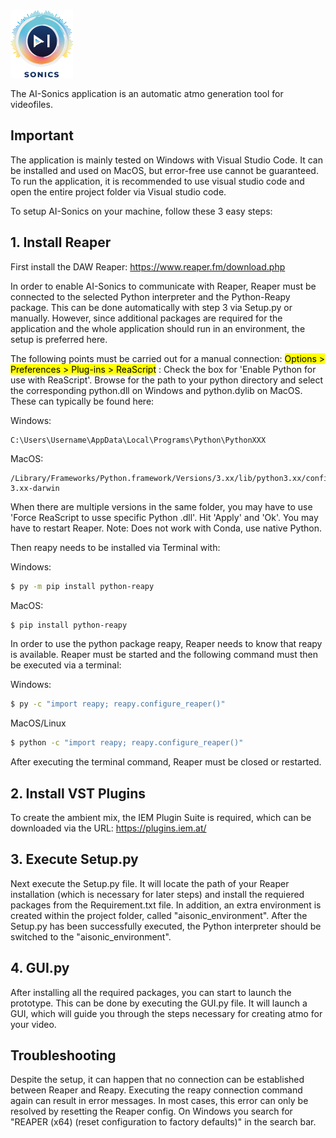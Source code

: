 
<img src="ai_sonics_logo.png" alt="logo" width="100" style="text-align:center"/> 

The AI-Sonics application is an automatic atmo generation tool for videofiles. 

##  Important 

The application is mainly tested on Windows with Visual Studio Code. It can be installed and used on MacOS, but error-free use cannot be guaranteed.
To run the application, it is recommended to use visual studio code and open the entire project folder via Visual studio code.

To setup AI-Sonics on your machine, follow these 3 easy steps:

## 1. Install Reaper
First install the DAW Reaper: https://www.reaper.fm/download.php 

In order to enable AI-Sonics to communicate with Reaper, Reaper must be connected to the selected Python interpreter and the Python-Reapy package.
This can be done automatically with step 3 via Setup.py or manually. However, since additional packages are required for the application and the whole application should run in an environment, the setup is preferred here.

The following points must be carried out for a manual connection:
<mark>Options > Preferences > Plug-ins > ReaScript</mark> : Check the box for 'Enable Python for use with ReaScript'. Browse for the path to your python directory and select the corresponding python.dll on Windows and python.dylib on MacOS. 
These can typically be found here:

Windows:    
```
C:\Users\Username\AppData\Local\Programs\Python\PythonXXX
```

MacOS:      
```
/Library/Frameworks/Python.framework/Versions/3.xx/lib/python3.xx/config-3.xx-darwin
```

When there are multiple versions in the same folder, you may have to use 'Force ReaScript to usse specific Python .dll'. Hit 'Apply' and 'Ok'. You may have to restart Reaper. Note: Does not work with Conda, use native Python.

Then reapy needs to be installed via Terminal with:

Windows:    
```bash
$ py -m pip install python-reapy 
```

MacOS:      
```bash
$ pip install python-reapy
```

In order to use the python package reapy, Reaper needs to know that reapy is available. Reaper must be started and the following command must then be executed via a terminal: 

Windows:
```bash
$ py -c "import reapy; reapy.configure_reaper()"
```

MacOS/Linux
```bash
$ python -c "import reapy; reapy.configure_reaper()"
```

After executing the terminal command, Reaper must be closed or restarted.

## 2. Install VST Plugins
To create the ambient mix, the IEM Plugin Suite is required, which can be downloaded via the URL: 
https://plugins.iem.at/

## 3. Execute Setup.py
Next execute the Setup.py file. It will locate the path of your Reaper installation (which is necessary for later steps) and install the requiered packages from the Requirement.txt file. In addition, an extra environment is created within the project folder, called "aisonic_environment". 
After the Setup.py has been successfully executed, the Python interpreter should be switched to the "aisonic_environment".

## 4. GUI.py
After installing all the required packages, you can start to launch the prototype. This can be done by executing the GUI.py file. It will launch a GUI, which will guide you through the steps necessary for creating atmo for your video.

## Troubleshooting

Despite the setup, it can happen that no connection can be established between Reaper and Reapy. Executing the reapy connection command again can result in error messages. In most cases, this error can only be resolved by resetting the Reaper config.
On Windows you search for "REAPER (x64) (reset configuration to factory defaults)" in the search bar.